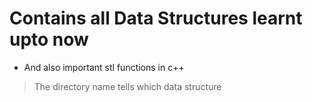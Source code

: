 # Contains all Data Structures learnt upto now

* And also important stl functions in c++

>The directory name tells which data structure